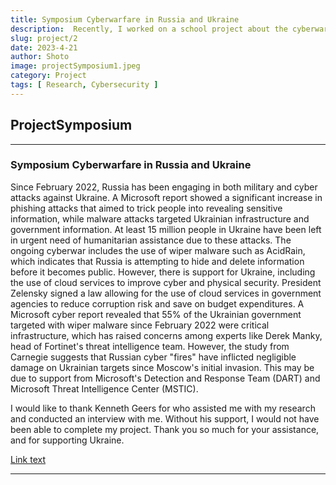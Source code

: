 ```yaml
---
title: Symposium Cyberwarfare in Russia and Ukraine
description:  Recently, I worked on a school project about the cyberwarfare between Russia and Ukraine. I conducted research on what is happening and how much damage has occurred, as well as what types of cyber attacks have been used. For my research, I primarily referenced a cyber report from Microsoft, as well as cybersecurity conferences like DEF CON and BlackHat.
slug: project/2
date: 2023-4-21
author: Shoto
image: projectSymposium1.jpeg
category: Project
tags: [ Research, Cybersecurity ]
---
```


## ProjectSymposium

---

### Symposium Cyberwarfare in Russia and Ukraine

Since February 2022, Russia has been engaging in both military and cyber attacks against Ukraine. A Microsoft report showed a significant increase in phishing attacks that aimed to trick people into revealing sensitive information, while malware attacks targeted Ukrainian infrastructure and government information. At least 15 million people in Ukraine have been left in urgent need of humanitarian assistance due to these attacks. The ongoing cyberwar includes the use of wiper malware such as AcidRain, which indicates that Russia is attempting to hide and delete information before it becomes public. However, there is support for Ukraine, including the use of cloud services to improve cyber and physical security. President Zelensky signed a law allowing for the use of cloud services in government agencies to reduce corruption risk and save on budget expenditures. A Microsoft cyber report revealed that 55% of the Ukrainian government targeted with wiper malware since February 2022 were critical infrastructure, which has raised concerns among experts like Derek Manky, head of Fortinet's threat intelligence team. However, the study from Carnegie suggests that Russian cyber "fires" have inflicted negligible damage on Ukrainian targets since Moscow's initial invasion. This may be due to support from Microsoft's Detection and Response Team (DART) and Microsoft Threat Intelligence Center (MSTIC).

I would like to thank Kenneth Geers for who assisted me with my research and conducted an interview with me. Without his support, I would not have been able to complete my project. Thank you so much for your assistance, and for supporting Ukraine.

[Link text](https://orangecoastcollege.edu/academics/symposium/archive/index.html?id=shoto-morisaki)


---